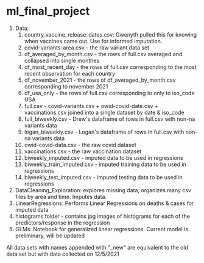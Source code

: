 # ml_final_project

1. Data:
    1. country_vaccine_release_dates.csv: Gwenyth pulled this for knowing when vaccines came out. Use for informed imputation.
    2. covid-variants-area.csv - the raw variant data set
    3. df_averaged_by_month.csv - the rows of full.csv averaged and collapsed into single monthes
    4. df_most_recent_day - the rows of full.csv corresponding to the most recent observation for each country
    5. df_november_2021 - the rows of df_averaged_by_month.csv corresponding to november 2021
    6. df_usa_only - the rows of full.csv corresponding to only to iso_code USA
    7. full.csv - covid-variants.csv + owid-covid-date.csv + vaccinations.csv joined into a single dataset by date & iso_code
    8. full_biweekly.csv - Drew's dataframe of rows in full.csv with non-na variants data
    9. logan_biweekly.csv - Logan's dataframe of rows in full.csv with non-na variants data
    10. owid-covid-data.csv - the raw covid dataset
    11. vaccinations.csv - the raw vaccination dataset
    12. biweekly_imputed.csv - imputed data to be used in regressions
    13. biweekly_train_imputed.csv - imputed training data to be used in regressions
    14. biweekly_test_imputed.csv - imputed testing data to be used in regressions
2. DataCleaning_Exploration: explores missing data, organizes many csv files by area and time. Imputes data.
3. LinearRegressions: Performs Linear Regressions on deaths & cases for imputed data
4. histograms folder - contains jpg images of histograms for each of the predictors/response in the regression
5. GLMs: Notebook for generalized linear regressions. Current model is preliminary, will be updated

All data sets with names appended with "_new" are equivalent to the old data set but with data collected on 12/5/2021
